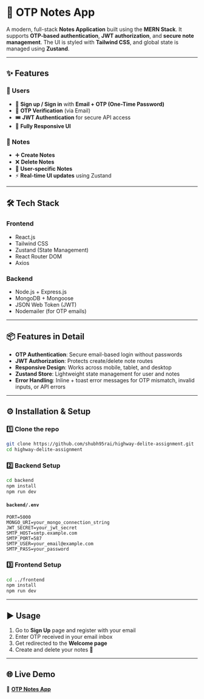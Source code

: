 # 📝 OTP Notes App

A modern, full-stack **Notes Application** built using the **MERN Stack**. It supports **OTP-based authentication**, **JWT authorization**, and **secure note management**. The UI is styled with **Tailwind CSS**, and global state is managed using **Zustand**.

---

## ✨ Features

### 👥 Users
- 🔐 **Sign up / Sign in** with **Email + OTP (One-Time Password)**
- 📧 **OTP Verification** (via Email)
- 🎟️ **JWT Authentication** for secure API access
- 📱 **Fully Responsive UI**

### 📝 Notes
- ➕ **Create Notes**
- ❌ **Delete Notes**
- 👤 **User-specific Notes**
- ⚡ **Real-time UI updates** using Zustand

---

## 🛠️ Tech Stack

### Frontend
- React.js
- Tailwind CSS
- Zustand (State Management)
- React Router DOM
- Axios

### Backend
- Node.js + Express.js 
- MongoDB + Mongoose
- JSON Web Token (JWT)
- Nodemailer (for OTP emails)

---

## 📦 Features in Detail
- **OTP Authentication**: Secure email-based login without passwords  
- **JWT Authorization**: Protects create/delete note routes  
- **Responsive Design**: Works across mobile, tablet, and desktop  
- **Zustand Store**: Lightweight state management for user and notes  
- **Error Handling**: Inline + toast error messages for OTP mismatch, invalid inputs, or API errors  

---

## ⚙️ Installation & Setup

### 1️⃣ Clone the repo
```bash
git clone https://github.com/shubh95rai/highway-delite-assignment.git
cd highway-delite-assignment
```

### 2️⃣ Backend Setup
```bash
cd backend
npm install
npm run dev
```

#### `backend/.env`
```env
PORT=5000
MONGO_URI=your_mongo_connection_string
JWT_SECRET=your_jwt_secret
SMTP_HOST=smtp.example.com
SMTP_PORT=587
SMTP_USER=your_email@example.com
SMTP_PASS=your_password
```

### 3️⃣ Frontend Setup
```bash
cd ../frontend
npm install
npm run dev
```

---

## ▶️ Usage
1. Go to **Sign Up** page and register with your email  
2. Enter OTP received in your email inbox  
3. Get redirected to the **Welcome page**  
4. Create and delete your notes 🚀  

---

## 🌐 Live Demo

🔗 **[OTP Notes App](https://highway-delite-assignment-r21h.vercel.app/)**